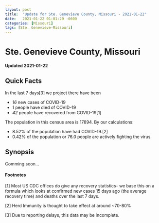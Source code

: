```yaml
---
layout: post
title:  "Update for Ste. Genevieve County, Missouri - 2021-01-22"
date:   2021-01-22 01:01:29 -0600
categories: [Missouri]
tags: [Ste. Genevieve-Missouri]
---
```


# Ste. Genevieve County, Missouri
#### Updated 2021-01-22

## Quick Facts

In the last 7 days[3] we project there have been
- *16* new cases of COVID-19
- *1* people have died of COVID-19
- *42* people have recovered from COVID-19[1]

The population in this census area is 17894. By our calculations:
- 8.52% of the population have had COVID-19.[2]
- 0.42% of the population or 76.0 people are actively fighting the virus.

## Synopsis

Comming soon...


#### Footnotes

[1] Most US CDC offices do give any recovery statistics- we base this on a formula which looks at confirmed new cases
15 days ago (the average recovery time) and deaths over the last 7 days.

[2] Herd Immunity is thought to take effect at around ~70-80%

[3] Due to reporting delays, this data may be incomplete.
 
    